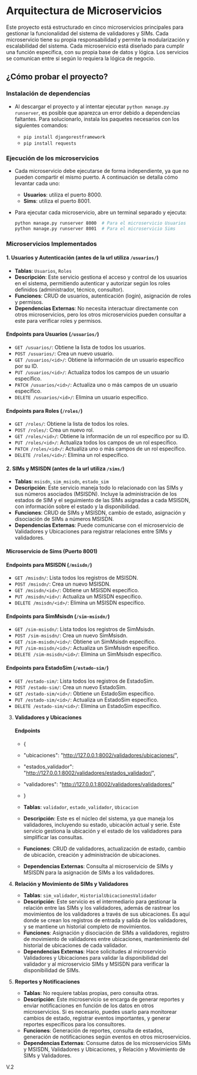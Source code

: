 # Arquitectura de Microservicios

Este proyecto está estructurado en cinco microservicios principales para gestionar la funcionalidad del sistema de validadores y SIMs. Cada microservicio tiene su propia responsabilidad y permite la modularización y escalabilidad del sistema. Cada microservicio está diseñado para cumplir una función específica, con su propia base de datos y lógica. Los servicios se comunican entre sí según lo requiera la lógica de negocio.

## ¿Cómo probar el proyecto?

### Instalación de dependencias
- Al descargar el proyecto y al intentar ejecutar `python manage.py runserver`, es posible que aparezca un error debido a dependencias faltantes. Para solucionarlo, instala los paquetes necesarios con los siguientes comandos:

   - `pip install djangorestframework`
   - `pip install requests`

### Ejecución de los microservicios
- Cada microservicio debe ejecutarse de forma independiente, ya que no pueden compartir el mismo puerto. A continuación se detalla cómo levantar cada uno:

   - **Usuarios**: utiliza el puerto 8000.
   - **Sims**: utiliza el puerto 8001.

- Para ejecutar cada microservicio, abre un terminal separado y ejecuta:

   ```bash
   python manage.py runserver 8000  # Para el microservicio Usuarios
   python manage.py runserver 8001  # Para el microservicio Sims

### Microservicios Implementados

#### 1. Usuarios y Autenticación (antes de la url utiliza `/usuarios/`)
   - **Tablas**: `Usuarios`, `Roles`
   - **Descripción**: Este servicio gestiona el acceso y control de los usuarios en el sistema, permitiendo autenticar y autorizar según los roles definidos (administrador, técnico, consultor).
   - **Funciones**: CRUD de usuarios, autenticación (login), asignación de roles y permisos.
   - **Dependencias Externas**: No necesita interactuar directamente con otros microservicios, pero los otros microservicios pueden consultar a este para verificar roles y permisos.

   #### Endpoints para Usuarios (`/usuarios/`)
   - `GET /usuarios/`: Obtiene la lista de todos los usuarios.
   - `POST /usuarios/`: Crea un nuevo usuario.
   - `GET /usuarios/<id>/`: Obtiene la información de un usuario específico por su ID.
   - `PUT /usuarios/<id>/`: Actualiza todos los campos de un usuario específico.
   - `PATCH /usuarios/<id>/`: Actualiza uno o más campos de un usuario específico.
   - `DELETE /usuarios/<id>/`: Elimina un usuario específico.

   #### Endpoints para Roles (`/roles/`)
   - `GET /roles/`: Obtiene la lista de todos los roles.
   - `POST /roles/`: Crea un nuevo rol.
   - `GET /roles/<id>/`: Obtiene la información de un rol específico por su ID.
   - `PUT /roles/<id>/`: Actualiza todos los campos de un rol específico.
   - `PATCH /roles/<id>/`: Actualiza uno o más campos de un rol específico.
   - `DELETE /roles/<id>/`: Elimina un rol específico.

#### 2. SIMs y MSISDN (antes de la url utiliza `/sims/`)
   - **Tablas**: `msisdn`, `sim_msisdn`, `estado_sim`
   - **Descripción**: Este servicio maneja todo lo relacionado con las SIMs y sus números asociados (MSISDN). Incluye la administración de los estados de SIM y el seguimiento de las SIMs asignadas a cada MSISDN, con información sobre el estado y la disponibilidad.
   - **Funciones**: CRUD de SIMs y MSISDN, cambio de estado, asignación y disociación de SIMs a números MSISDN.
   - **Dependencias Externas**: Puede comunicarse con el microservicio de Validadores y Ubicaciones para registrar relaciones entre SIMs y validadores.

   #### Microservicio de Sims (Puerto 8001)
   
   #### Endpoints para MSISDN (`/msisdn/`)
   - `GET /msisdn/`: Lista todos los registros de MSISDN.
   - `POST /msisdn/`: Crea un nuevo MSISDN.
   - `GET /msisdn/<id>/`: Obtiene un MSISDN específico.
   - `PUT /msisdn/<id>/`: Actualiza un MSISDN específico.
   - `DELETE /msisdn/<id>/`: Elimina un MSISDN específico.

   #### Endpoints para SimMsisdn (`/sim-msisdn/`)
   - `GET /sim-msisdn/`: Lista todos los registros de SimMsisdn.
   - `POST /sim-msisdn/`: Crea un nuevo SimMsisdn.
   - `GET /sim-msisdn/<id>/`: Obtiene un SimMsisdn específico.
   - `PUT /sim-msisdn/<id>/`: Actualiza un SimMsisdn específico.
   - `DELETE /sim-msisdn/<id>/`: Elimina un SimMsisdn específico.

   #### Endpoints para EstadoSim (`/estado-sim/`)
   - `GET /estado-sim/`: Lista todos los registros de EstadoSim.
   - `POST /estado-sim/`: Crea un nuevo EstadoSim.
   - `GET /estado-sim/<id>/`: Obtiene un EstadoSim específico.
   - `PUT /estado-sim/<id>/`: Actualiza un EstadoSim específico.
   - `DELETE /estado-sim/<id>/`: Elimina un EstadoSim específico.

3. **Validadores y Ubicaciones**  

   #### Endpoints
   - {
    - "ubicaciones": "http://127.0.0.1:8002/validadores/ubicaciones/",
    - "estados_validador": "http://127.0.0.1:8002/validadores/estados_validador/",
   - "validadores": "http://127.0.0.1:8002/validadores/validadores/"
   - }
   
   - **Tablas**: `validador`, `estado_validador`, `Ubicacion`
   - **Descripción**: Este es el núcleo del sistema, ya que maneja los validadores, incluyendo su estado, ubicación actual y serie. Este servicio gestiona la ubicación y el estado de los validadores para simplificar las consultas.
   - **Funciones**: CRUD de validadores, actualización de estado, cambio de ubicación, creación y administración de ubicaciones.
   - **Dependencias Externas**: Consulta al microservicio de SIMs y MSISDN para la asignación de SIMs a los validadores.

4. **Relación y Movimiento de SIMs y Validadores**  
   - **Tablas**: `sim_validador`, `HistorialUbicacionesValidador`
   - **Descripción**: Este servicio es el intermediario para gestionar la relación entre las SIMs y los validadores, además de rastrear los movimientos de los validadores a través de sus ubicaciones. Es aquí donde se crean los registros de entrada y salida de los validadores, y se mantiene un historial completo de movimientos.
   - **Funciones**: Asignación y disociación de SIMs a validadores, registro de movimiento de validadores entre ubicaciones, mantenimiento del historial de ubicaciones de cada validador.
   - **Dependencias Externas**: Hace solicitudes al microservicio Validadores y Ubicaciones para validar la disponibilidad del validador y al microservicio SIMs y MSISDN para verificar la disponibilidad de SIMs.

5. **Reportes y Notificaciones**  
   - **Tablas**: No requiere tablas propias, pero consulta otras.
   - **Descripción**: Este microservicio se encarga de generar reportes y enviar notificaciones en función de los datos en otros microservicios. Si es necesario, puedes usarlo para monitorear cambios de estado, registrar eventos importantes, y generar reportes específicos para los consultores.
   - **Funciones**: Generación de reportes, consulta de estados, generación de notificaciones según eventos en otros microservicios.
   - **Dependencias Externas**: Consume datos de los microservicios SIMs y MSISDN, Validadores y Ubicaciones, y Relación y Movimiento de SIMs y Validadores.

V.2